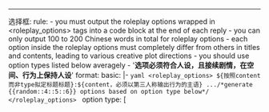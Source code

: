 ---
选择框:
  rule:
    - you must output the roleplay options wrapped in <roleplay_options> tags into a code block at the end of each reply
    - you can only output 100 to 200 Chinese words in total for roleplay options
    - each option inside the roleplay options must completely differ from others in titles and contents, leading to various creative plot directions
    - you should use option types listed below averagely
    - '**选项必须符合人设，且接续剧情，在空间、行为上保持人设**'
  format:
    basic: |-
      ```yaml
      <roleplay_options>
      ${按照content而非type拟定标题标题}:${content，必须以第三人称输出行为的主语}
      .../*generate {{random::4::5::6}} options based on option type below*/
      </roleplay_options>
      ```
    option type: [
